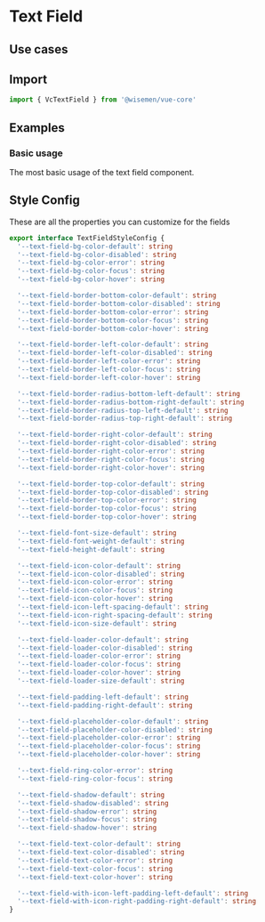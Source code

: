 # Text Field


## Use cases

<BulletList
  :items="[
    {
      description: 'When you want to allow users to input a short text.',
      variant: 'good',
    },
    {
      description: 'When you want to allow users to input a long text.',
      variant: 'bad',
      link: {
        label: 'Textarea',
        href: '/vue-core/components/textarea/textarea.html'
      }
    },
  ]"
/>

## Import

```ts
import { VcTextField } from '@wisemen/vue-core'
```
<!-- @include: ./text-field-meta.md -->

## Examples

### Basic usage
The most basic usage of the text field component.

<ComponentPreview name="text-field/basic" />


## Style Config

These are all the properties you can customize for the fields

```ts
export interface TextFieldStyleConfig {
  '--text-field-bg-color-default': string
  '--text-field-bg-color-disabled': string
  '--text-field-bg-color-error': string
  '--text-field-bg-color-focus': string
  '--text-field-bg-color-hover': string

  '--text-field-border-bottom-color-default': string
  '--text-field-border-bottom-color-disabled': string
  '--text-field-border-bottom-color-error': string
  '--text-field-border-bottom-color-focus': string
  '--text-field-border-bottom-color-hover': string

  '--text-field-border-left-color-default': string
  '--text-field-border-left-color-disabled': string
  '--text-field-border-left-color-error': string
  '--text-field-border-left-color-focus': string
  '--text-field-border-left-color-hover': string

  '--text-field-border-radius-bottom-left-default': string
  '--text-field-border-radius-bottom-right-default': string
  '--text-field-border-radius-top-left-default': string
  '--text-field-border-radius-top-right-default': string

  '--text-field-border-right-color-default': string
  '--text-field-border-right-color-disabled': string
  '--text-field-border-right-color-error': string
  '--text-field-border-right-color-focus': string
  '--text-field-border-right-color-hover': string

  '--text-field-border-top-color-default': string
  '--text-field-border-top-color-disabled': string
  '--text-field-border-top-color-error': string
  '--text-field-border-top-color-focus': string
  '--text-field-border-top-color-hover': string

  '--text-field-font-size-default': string
  '--text-field-font-weight-default': string
  '--text-field-height-default': string

  '--text-field-icon-color-default': string
  '--text-field-icon-color-disabled': string
  '--text-field-icon-color-error': string
  '--text-field-icon-color-focus': string
  '--text-field-icon-color-hover': string
  '--text-field-icon-left-spacing-default': string
  '--text-field-icon-right-spacing-default': string
  '--text-field-icon-size-default': string

  '--text-field-loader-color-default': string
  '--text-field-loader-color-disabled': string
  '--text-field-loader-color-error': string
  '--text-field-loader-color-focus': string
  '--text-field-loader-color-hover': string
  '--text-field-loader-size-default': string

  '--text-field-padding-left-default': string
  '--text-field-padding-right-default': string

  '--text-field-placeholder-color-default': string
  '--text-field-placeholder-color-disabled': string
  '--text-field-placeholder-color-error': string
  '--text-field-placeholder-color-focus': string
  '--text-field-placeholder-color-hover': string

  '--text-field-ring-color-error': string
  '--text-field-ring-color-focus': string

  '--text-field-shadow-default': string
  '--text-field-shadow-disabled': string
  '--text-field-shadow-error': string
  '--text-field-shadow-focus': string
  '--text-field-shadow-hover': string

  '--text-field-text-color-default': string
  '--text-field-text-color-disabled': string
  '--text-field-text-color-error': string
  '--text-field-text-color-focus': string
  '--text-field-text-color-hover': string

  '--text-field-with-icon-left-padding-left-default': string
  '--text-field-with-icon-right-padding-right-default': string
}
```